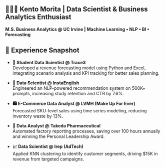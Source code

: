 ## 👨🏻‍💻 Kento Morita | Data Scientist & Business Analytics Enthusiast  
**M.S. Business Analytics @ UC Irvine | Machine Learning • NLP • BI • Forecasting**


## 💼 Experience Snapshot

- **🎯 Student Data Scientist @ Trace3**  
  Developed a revenue forecasting model using Python and Excel, integrating scenario analysis and KPI tracking for better sales planning.

- **🧠 Data Scientist @ InstaEnglish**  
  Engineered an NLP-powered recommendation system on 500K+ prompts, increasing study retention and CTR by 7.6%.

- **🛍️ E-Commerce Data Analyst @ LVMH (Make Up For Ever)**  
  Forecasted SKU-level sales using time series modeling, reducing inventory waste by 13%.

- **🏥 Data Analyst @ Takeda Pharmaceutical**  
  Automated factory reporting processes, saving over 100 hours annually and winning the Personal Leadership Award.

- **📈 Data Scientist @ Irep (AdTech)**  
  Applied KNN clustering to identify customer segments, driving $15K in revenue from targeted campaigns.
